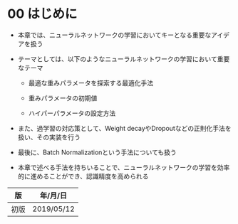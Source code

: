 00 はじめに
==========

* 本章では、ニューラルネットワークの学習においてキーとなる重要なアイデアを扱う

* テーマとしては、以下のようなニューラルネットワークの学習において重要なテーマ

  * 最適な重みパラメータを探索する最適化手法

  * 重みパラメータの初期値

  * ハイパーパラメータの設定方法

* また、過学習の対応策として、Weight decayやDropoutなどの正則化手法を扱い、その実装を行う

* 最後に、Batch Normalizationという手法についても扱う

* 本章で述べる手法を持ちいることで、ニューラルネットワークの学習を効率的に進めることができ、認識精度を高められる


| 版   | 年/月/日   |
| ---- | ---------- |
| 初版 | 2019/05/12 |
